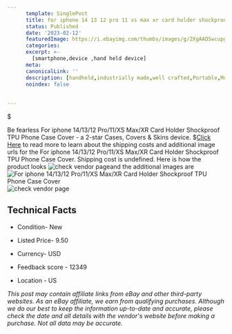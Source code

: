```yaml
---
      template: SinglePost
      title: for iphone 14 13 12 pro 11 xs max xr card holder shockproof tpu phone case cover
      status: Published
      date: '2023-02-12'
      featuredImage: https://i.ebayimg.com/thumbs/images/g/2XgAAOSwcupgpv1S/s-l225.jpg
      categories: 
      excerpt: >-
        [smartphone,device ,hand held device]
      meta:
      canonicalLink: ''
      description: [handheld,industrially made,well crafted,Portable,Mobile,Compact,Convenient,Lightweight,Maneuverable,Man-portable,Miniature,Carriable,Hand-held,Light,Holdable,Transportable,Mobile device,Pocket-sized,On-the-go,Wireless,Cordless,Compact size,Convenient size, smartphone,device ,hand held device]
      noindex: false
      
        
---
```

$

Be fearless For iphone 14/13/12 Pro/11/XS Max/XR Card Holder Shockproof TPU Phone Case Cover - a 2-star Cases, Covers & Skins device.
$[Click Here](https://www.ebay.com/itm/184848072243?hash=item2b09cdbe33%3Ag%3A2XgAAOSwcupgpv1S&mkevt=1&mkcid=1&mkrid=711-53200-19255-0&campid=%253CePNCampaignId%253E&customid=%253CreferenceId%253E&toolid=10049) to read more to learn about the shipping costs and additional image urls for the For iphone 14/13/12 Pro/11/XS Max/XR Card Holder Shockproof TPU Phone Case Cover. Shipping cost is undefined. Here is how the product looks ![check vendor page](https://i.ebayimg.com/thumbs/images/g/2XgAAOSwcupgpv1S/s-l225.jpg)and the additional images are![For iphone 14/13/12 Pro/11/XS Max/XR Card Holder Shockproof TPU Phone Case Cover](https://i.ebayimg.com/images/g/2XgAAOSwcupgpv1S/s-l1600.jpg)![check vendor page](https://origin-galleryplus.ebayimg.com/ws/web/184848072243_2_0_1/225x225.jpg,https://origin-galleryplus.ebayimg.com/ws/web/184848072243_3_0_1/225x225.jpg,https://origin-galleryplus.ebayimg.com/ws/web/184848072243_4_0_1/225x225.jpg,https://origin-galleryplus.ebayimg.com/ws/web/184848072243_5_0_1/225x225.jpg,https://origin-galleryplus.ebayimg.com/ws/web/184848072243_6_0_1/225x225.jpg,https://origin-galleryplus.ebayimg.com/ws/web/184848072243_7_0_1/225x225.jpg,https://origin-galleryplus.ebayimg.com/ws/web/184848072243_8_0_1/225x225.jpg)



 ## Technical Facts 



     
      

 - Condition- New 


      

 - Listed Price- 9.50 


      

 - Currency- USD 


      

 - Feedback score - 12349 


      

 - Location - US 


      
      

 *_This post may contain affiliate links from eBay and other third-party websites. As an eBay affiliate, we earn from qualifying purchases. Although we do our best to keep the information up-to-date and accurate, please check the date and all details with the vendor's website before making a purchase. Not all data may be accurate._*






